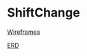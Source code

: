 # ShiftChange

[Wireframes](https://wireframe.cc/pro/pp/b6554390a261041)

[ERD](https://www.lucidchart.com/invitations/accept/5b48060e-7c99-4dc8-a2fc-74b3d69b48ac)
